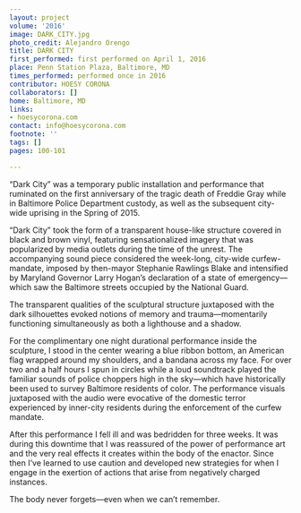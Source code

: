 ```yaml
---
layout: project
volume: '2016'
image: DARK_CITY.jpg
photo_credit: Alejandro Orengo
title: DARK CITY
first_performed: first performed on April 1, 2016
place: Penn Station Plaza, Baltimore, MD
times_performed: performed once in 2016
contributor: HOESY CORONA
collaborators: []
home: Baltimore, MD
links:
- hoesycorona.com
contact: info@hoesycorona.com
footnote: ''
tags: []
pages: 100-101

---
```


“Dark City” was a temporary public installation and performance that ruminated on the first anniversary of the tragic death of Freddie Gray while in Baltimore Police Department custody, as well as the subsequent city-wide uprising in the Spring of 2015.

“Dark City” took the form of a transparent house-like structure covered in black and brown vinyl, featuring sensationalized imagery that was popularized by media outlets during the time of the unrest. The accompanying sound piece considered the week-long, city-wide curfew-mandate, imposed by then-mayor Stephanie Rawlings Blake and intensified by Maryland Governor Larry Hogan’s declaration of a state of emergency—which saw the Baltimore streets occupied by the National Guard.

The transparent qualities of the sculptural structure juxtaposed with the dark silhouettes evoked notions of memory and trauma—momentarily functioning simultaneously as both a lighthouse and a shadow.

For the complimentary one night durational performance inside the sculpture, I stood in the center wearing a blue ribbon bottom, an American flag wrapped around my shoulders, and a bandana across my face. For over two and a half hours I spun in circles while a loud soundtrack played the familiar sounds of police choppers high in the sky—which have historically been used to survey Baltimore residents of color. The performance visuals juxtaposed with the audio were evocative of the domestic terror experienced by inner-city residents during the enforcement of the curfew mandate.

After this performance I fell ill and was bedridden for three weeks. It was during this downtime that I was reassured of the power of performance art and the very real effects it creates within the body of the enactor. Since then I’ve learned to use caution and developed new strategies for when I engage in the exertion of actions that arise from negatively charged instances.

The body never forgets—even when we can’t remember.
